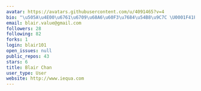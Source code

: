 ```yaml
---
avatar: https://avatars.githubusercontent.com/u/4091465?v=4
bio: "\u505A\u4E00\u6761\u6709\u68A6\u60F3\u7684\u54B8\u9C7C \U0001F41F~"
email: blair.value@gmail.com
followers: 28
following: 82
forks: 1
login: blair101
open_issues: null
public_repos: 43
stars: 6
title: Blair Chan
user_type: User
website: http://www.iequa.com
---
```

